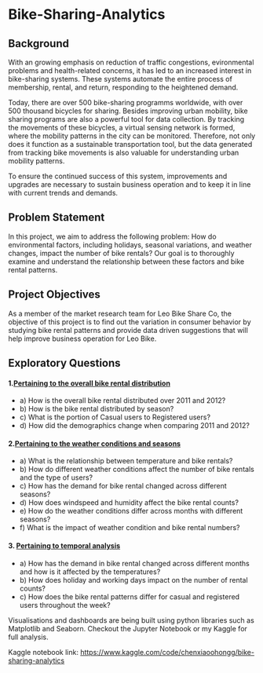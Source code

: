 # Bike-Sharing-Analytics

## Background
With an growing emphasis on reduction of traffic congestions, evironmental problems and health-related concerns, it has led to an increased interest in bike-sharing systems. These systems automate the entire process of membership, rental, and return, responding to the heightened demand. 

Today, there are over 500 bike-sharing programms worldwide, with over 500 thousand bicycles for sharing. Besides improving urban mobility, bike sharing programs are also a powerful tool for data collection. By tracking the movements of these bicycles, a virtual sensing network is formed, where the mobility patterns in the city can be monitored. Therefore, not only does it function as a sustainable transportation tool, but the data generated from tracking bike movements is also valuable for understanding urban mobility patterns. 

To ensure the continued success of this system, improvements and upgrades are necessary to sustain business operation and to keep it in line with current trends and demands.

## Problem Statement 
In this project, we aim to address the following problem: How do environmental factors, including holidays, seasonal variations, and weather changes, impact the number of bike rentals? Our goal is to thoroughly examine and understand the relationship between these factors and bike rental patterns.

## Project Objectives
As a member of the market research team for Leo Bike Share Co, the objective of this project is to find out the variation in consumer behavior by studying bike rental patterns and provide data driven suggestions that will help improve business operation for Leo Bike.

## Exploratory Questions
#### 1.[Pertaining to the overall bike rental distribution](#vizcat1)
   - a) How is the overall bike rental distributed over 2011 and 2012?
   - b) How is the bike rental distributed by season? 
   - c) What is the portion of Casual users to Registered users?
   - d) How did the demographics change when comparing 2011 and 2012?                               
#### 2.[Pertaining to the weather conditions and seasons](#vizcat2)
   - a) What is the relationship between temperature and bike rentals? 
   - b) How do different weather conditions affect the number of bike rentals and the type of users? 
   - c) How has the demand for bike rental changed across different seasons? 
   - d) How does windspeed and humidity affect the bike rental counts? 
   - e) How do the weather conditions differ across months with different seasons? 
   - f) What is the impact of weather condition and bike rental numbers?

   
#### 3. [Pertaining to temporal analysis](#vizcat3)
   - a) How has the demand in bike rental changed across different months and how is it affected by the temperatures?
   - b) How does holiday and working days  impact on the number of rental counts? 
   - c) How does the bike rental patterns differ for casual and registered users throughout the week? 

Visualisations and dashboards are being built using python libraries such as Matplotlib and Seaborn. 
Checkout the Jupyter Notebook or my Kaggle for full analysis. 

Kaggle notebook link: https://www.kaggle.com/code/chenxiaoohongg/bike-sharing-analytics

